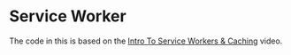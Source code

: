 # Service Worker

The code in this is based on the
[Intro To Service Workers & Caching](https://www.youtube.com/watch?v=ksXwaWHCW6k)
video.

